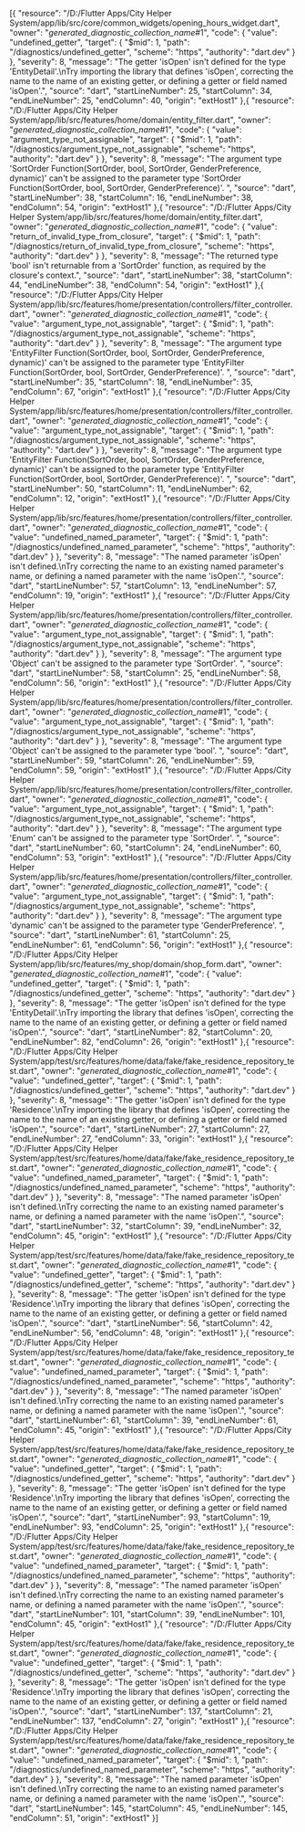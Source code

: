 [{
	"resource": "/D:/Flutter Apps/City Helper System/app/lib/src/core/common_widgets/opening_hours_widget.dart",
	"owner": "_generated_diagnostic_collection_name_#1",
	"code": {
		"value": "undefined_getter",
		"target": {
			"$mid": 1,
			"path": "/diagnostics/undefined_getter",
			"scheme": "https",
			"authority": "dart.dev"
		}
	},
	"severity": 8,
	"message": "The getter 'isOpen' isn't defined for the type 'EntityDetail'.\nTry importing the library that defines 'isOpen', correcting the name to the name of an existing getter, or defining a getter or field named 'isOpen'.",
	"source": "dart",
	"startLineNumber": 25,
	"startColumn": 34,
	"endLineNumber": 25,
	"endColumn": 40,
	"origin": "extHost1"
},{
	"resource": "/D:/Flutter Apps/City Helper System/app/lib/src/features/home/domain/entity_filter.dart",
	"owner": "_generated_diagnostic_collection_name_#1",
	"code": {
		"value": "argument_type_not_assignable",
		"target": {
			"$mid": 1,
			"path": "/diagnostics/argument_type_not_assignable",
			"scheme": "https",
			"authority": "dart.dev"
		}
	},
	"severity": 8,
	"message": "The argument type 'SortOrder Function(SortOrder, bool, SortOrder, GenderPreference, dynamic)' can't be assigned to the parameter type 'SortOrder Function(SortOrder, bool, SortOrder, GenderPreference)'. ",
	"source": "dart",
	"startLineNumber": 38,
	"startColumn": 16,
	"endLineNumber": 38,
	"endColumn": 54,
	"origin": "extHost1"
},{
	"resource": "/D:/Flutter Apps/City Helper System/app/lib/src/features/home/domain/entity_filter.dart",
	"owner": "_generated_diagnostic_collection_name_#1",
	"code": {
		"value": "return_of_invalid_type_from_closure",
		"target": {
			"$mid": 1,
			"path": "/diagnostics/return_of_invalid_type_from_closure",
			"scheme": "https",
			"authority": "dart.dev"
		}
	},
	"severity": 8,
	"message": "The returned type 'bool' isn't returnable from a 'SortOrder' function, as required by the closure's context.",
	"source": "dart",
	"startLineNumber": 38,
	"startColumn": 44,
	"endLineNumber": 38,
	"endColumn": 54,
	"origin": "extHost1"
},{
	"resource": "/D:/Flutter Apps/City Helper System/app/lib/src/features/home/presentation/controllers/filter_controller.dart",
	"owner": "_generated_diagnostic_collection_name_#1",
	"code": {
		"value": "argument_type_not_assignable",
		"target": {
			"$mid": 1,
			"path": "/diagnostics/argument_type_not_assignable",
			"scheme": "https",
			"authority": "dart.dev"
		}
	},
	"severity": 8,
	"message": "The argument type 'EntityFilter Function(SortOrder, bool, SortOrder, GenderPreference, dynamic)' can't be assigned to the parameter type 'EntityFilter Function(SortOrder, bool, SortOrder, GenderPreference)'. ",
	"source": "dart",
	"startLineNumber": 35,
	"startColumn": 18,
	"endLineNumber": 35,
	"endColumn": 67,
	"origin": "extHost1"
},{
	"resource": "/D:/Flutter Apps/City Helper System/app/lib/src/features/home/presentation/controllers/filter_controller.dart",
	"owner": "_generated_diagnostic_collection_name_#1",
	"code": {
		"value": "argument_type_not_assignable",
		"target": {
			"$mid": 1,
			"path": "/diagnostics/argument_type_not_assignable",
			"scheme": "https",
			"authority": "dart.dev"
		}
	},
	"severity": 8,
	"message": "The argument type 'EntityFilter Function(SortOrder, bool, SortOrder, GenderPreference, dynamic)' can't be assigned to the parameter type 'EntityFilter Function(SortOrder, bool, SortOrder, GenderPreference)'. ",
	"source": "dart",
	"startLineNumber": 50,
	"startColumn": 11,
	"endLineNumber": 62,
	"endColumn": 12,
	"origin": "extHost1"
},{
	"resource": "/D:/Flutter Apps/City Helper System/app/lib/src/features/home/presentation/controllers/filter_controller.dart",
	"owner": "_generated_diagnostic_collection_name_#1",
	"code": {
		"value": "undefined_named_parameter",
		"target": {
			"$mid": 1,
			"path": "/diagnostics/undefined_named_parameter",
			"scheme": "https",
			"authority": "dart.dev"
		}
	},
	"severity": 8,
	"message": "The named parameter 'isOpen' isn't defined.\nTry correcting the name to an existing named parameter's name, or defining a named parameter with the name 'isOpen'.",
	"source": "dart",
	"startLineNumber": 57,
	"startColumn": 13,
	"endLineNumber": 57,
	"endColumn": 19,
	"origin": "extHost1"
},{
	"resource": "/D:/Flutter Apps/City Helper System/app/lib/src/features/home/presentation/controllers/filter_controller.dart",
	"owner": "_generated_diagnostic_collection_name_#1",
	"code": {
		"value": "argument_type_not_assignable",
		"target": {
			"$mid": 1,
			"path": "/diagnostics/argument_type_not_assignable",
			"scheme": "https",
			"authority": "dart.dev"
		}
	},
	"severity": 8,
	"message": "The argument type 'Object' can't be assigned to the parameter type 'SortOrder'. ",
	"source": "dart",
	"startLineNumber": 58,
	"startColumn": 25,
	"endLineNumber": 58,
	"endColumn": 56,
	"origin": "extHost1"
},{
	"resource": "/D:/Flutter Apps/City Helper System/app/lib/src/features/home/presentation/controllers/filter_controller.dart",
	"owner": "_generated_diagnostic_collection_name_#1",
	"code": {
		"value": "argument_type_not_assignable",
		"target": {
			"$mid": 1,
			"path": "/diagnostics/argument_type_not_assignable",
			"scheme": "https",
			"authority": "dart.dev"
		}
	},
	"severity": 8,
	"message": "The argument type 'Object' can't be assigned to the parameter type 'bool'. ",
	"source": "dart",
	"startLineNumber": 59,
	"startColumn": 26,
	"endLineNumber": 59,
	"endColumn": 59,
	"origin": "extHost1"
},{
	"resource": "/D:/Flutter Apps/City Helper System/app/lib/src/features/home/presentation/controllers/filter_controller.dart",
	"owner": "_generated_diagnostic_collection_name_#1",
	"code": {
		"value": "argument_type_not_assignable",
		"target": {
			"$mid": 1,
			"path": "/diagnostics/argument_type_not_assignable",
			"scheme": "https",
			"authority": "dart.dev"
		}
	},
	"severity": 8,
	"message": "The argument type 'Enum' can't be assigned to the parameter type 'SortOrder'. ",
	"source": "dart",
	"startLineNumber": 60,
	"startColumn": 24,
	"endLineNumber": 60,
	"endColumn": 53,
	"origin": "extHost1"
},{
	"resource": "/D:/Flutter Apps/City Helper System/app/lib/src/features/home/presentation/controllers/filter_controller.dart",
	"owner": "_generated_diagnostic_collection_name_#1",
	"code": {
		"value": "argument_type_not_assignable",
		"target": {
			"$mid": 1,
			"path": "/diagnostics/argument_type_not_assignable",
			"scheme": "https",
			"authority": "dart.dev"
		}
	},
	"severity": 8,
	"message": "The argument type 'dynamic' can't be assigned to the parameter type 'GenderPreference'. ",
	"source": "dart",
	"startLineNumber": 61,
	"startColumn": 25,
	"endLineNumber": 61,
	"endColumn": 56,
	"origin": "extHost1"
},{
	"resource": "/D:/Flutter Apps/City Helper System/app/lib/src/features/my_shop/domain/shop_form.dart",
	"owner": "_generated_diagnostic_collection_name_#1",
	"code": {
		"value": "undefined_getter",
		"target": {
			"$mid": 1,
			"path": "/diagnostics/undefined_getter",
			"scheme": "https",
			"authority": "dart.dev"
		}
	},
	"severity": 8,
	"message": "The getter 'isOpen' isn't defined for the type 'EntityDetail'.\nTry importing the library that defines 'isOpen', correcting the name to the name of an existing getter, or defining a getter or field named 'isOpen'.",
	"source": "dart",
	"startLineNumber": 82,
	"startColumn": 20,
	"endLineNumber": 82,
	"endColumn": 26,
	"origin": "extHost1"
},{
	"resource": "/D:/Flutter Apps/City Helper System/app/test/src/features/home/data/fake/fake_residence_repository_test.dart",
	"owner": "_generated_diagnostic_collection_name_#1",
	"code": {
		"value": "undefined_getter",
		"target": {
			"$mid": 1,
			"path": "/diagnostics/undefined_getter",
			"scheme": "https",
			"authority": "dart.dev"
		}
	},
	"severity": 8,
	"message": "The getter 'isOpen' isn't defined for the type 'Residence'.\nTry importing the library that defines 'isOpen', correcting the name to the name of an existing getter, or defining a getter or field named 'isOpen'.",
	"source": "dart",
	"startLineNumber": 27,
	"startColumn": 27,
	"endLineNumber": 27,
	"endColumn": 33,
	"origin": "extHost1"
},{
	"resource": "/D:/Flutter Apps/City Helper System/app/test/src/features/home/data/fake/fake_residence_repository_test.dart",
	"owner": "_generated_diagnostic_collection_name_#1",
	"code": {
		"value": "undefined_named_parameter",
		"target": {
			"$mid": 1,
			"path": "/diagnostics/undefined_named_parameter",
			"scheme": "https",
			"authority": "dart.dev"
		}
	},
	"severity": 8,
	"message": "The named parameter 'isOpen' isn't defined.\nTry correcting the name to an existing named parameter's name, or defining a named parameter with the name 'isOpen'.",
	"source": "dart",
	"startLineNumber": 32,
	"startColumn": 39,
	"endLineNumber": 32,
	"endColumn": 45,
	"origin": "extHost1"
},{
	"resource": "/D:/Flutter Apps/City Helper System/app/test/src/features/home/data/fake/fake_residence_repository_test.dart",
	"owner": "_generated_diagnostic_collection_name_#1",
	"code": {
		"value": "undefined_getter",
		"target": {
			"$mid": 1,
			"path": "/diagnostics/undefined_getter",
			"scheme": "https",
			"authority": "dart.dev"
		}
	},
	"severity": 8,
	"message": "The getter 'isOpen' isn't defined for the type 'Residence'.\nTry importing the library that defines 'isOpen', correcting the name to the name of an existing getter, or defining a getter or field named 'isOpen'.",
	"source": "dart",
	"startLineNumber": 56,
	"startColumn": 42,
	"endLineNumber": 56,
	"endColumn": 48,
	"origin": "extHost1"
},{
	"resource": "/D:/Flutter Apps/City Helper System/app/test/src/features/home/data/fake/fake_residence_repository_test.dart",
	"owner": "_generated_diagnostic_collection_name_#1",
	"code": {
		"value": "undefined_named_parameter",
		"target": {
			"$mid": 1,
			"path": "/diagnostics/undefined_named_parameter",
			"scheme": "https",
			"authority": "dart.dev"
		}
	},
	"severity": 8,
	"message": "The named parameter 'isOpen' isn't defined.\nTry correcting the name to an existing named parameter's name, or defining a named parameter with the name 'isOpen'.",
	"source": "dart",
	"startLineNumber": 61,
	"startColumn": 39,
	"endLineNumber": 61,
	"endColumn": 45,
	"origin": "extHost1"
},{
	"resource": "/D:/Flutter Apps/City Helper System/app/test/src/features/home/data/fake/fake_residence_repository_test.dart",
	"owner": "_generated_diagnostic_collection_name_#1",
	"code": {
		"value": "undefined_getter",
		"target": {
			"$mid": 1,
			"path": "/diagnostics/undefined_getter",
			"scheme": "https",
			"authority": "dart.dev"
		}
	},
	"severity": 8,
	"message": "The getter 'isOpen' isn't defined for the type 'Residence'.\nTry importing the library that defines 'isOpen', correcting the name to the name of an existing getter, or defining a getter or field named 'isOpen'.",
	"source": "dart",
	"startLineNumber": 93,
	"startColumn": 19,
	"endLineNumber": 93,
	"endColumn": 25,
	"origin": "extHost1"
},{
	"resource": "/D:/Flutter Apps/City Helper System/app/test/src/features/home/data/fake/fake_residence_repository_test.dart",
	"owner": "_generated_diagnostic_collection_name_#1",
	"code": {
		"value": "undefined_named_parameter",
		"target": {
			"$mid": 1,
			"path": "/diagnostics/undefined_named_parameter",
			"scheme": "https",
			"authority": "dart.dev"
		}
	},
	"severity": 8,
	"message": "The named parameter 'isOpen' isn't defined.\nTry correcting the name to an existing named parameter's name, or defining a named parameter with the name 'isOpen'.",
	"source": "dart",
	"startLineNumber": 101,
	"startColumn": 39,
	"endLineNumber": 101,
	"endColumn": 45,
	"origin": "extHost1"
},{
	"resource": "/D:/Flutter Apps/City Helper System/app/test/src/features/home/data/fake/fake_residence_repository_test.dart",
	"owner": "_generated_diagnostic_collection_name_#1",
	"code": {
		"value": "undefined_getter",
		"target": {
			"$mid": 1,
			"path": "/diagnostics/undefined_getter",
			"scheme": "https",
			"authority": "dart.dev"
		}
	},
	"severity": 8,
	"message": "The getter 'isOpen' isn't defined for the type 'Residence'.\nTry importing the library that defines 'isOpen', correcting the name to the name of an existing getter, or defining a getter or field named 'isOpen'.",
	"source": "dart",
	"startLineNumber": 137,
	"startColumn": 21,
	"endLineNumber": 137,
	"endColumn": 27,
	"origin": "extHost1"
},{
	"resource": "/D:/Flutter Apps/City Helper System/app/test/src/features/home/data/fake/fake_residence_repository_test.dart",
	"owner": "_generated_diagnostic_collection_name_#1",
	"code": {
		"value": "undefined_named_parameter",
		"target": {
			"$mid": 1,
			"path": "/diagnostics/undefined_named_parameter",
			"scheme": "https",
			"authority": "dart.dev"
		}
	},
	"severity": 8,
	"message": "The named parameter 'isOpen' isn't defined.\nTry correcting the name to an existing named parameter's name, or defining a named parameter with the name 'isOpen'.",
	"source": "dart",
	"startLineNumber": 145,
	"startColumn": 45,
	"endLineNumber": 145,
	"endColumn": 51,
	"origin": "extHost1"
}]